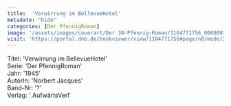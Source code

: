 ```yaml
---
title:  'Verwirrung im BellevueHotel'
metadate: "hide"
categories: [Der PfennigRoman]
image: '/assets/images/coverart/Der 30-Pfennig-Roman/1104771756_00000010.jpg'
visit: 'https://portal.dnb.de/bookviewer/view/1104771756#page/n0/mode/2up'
---
```

Titel: 'Verwirrung im BellevueHotel' <br>
Serie: 'Der PfennigRoman' <br>
Jahr: '1945' <br>
AutorIn: 'Norbert Jacques' <br>
Band-Nr: '?' <br>
Verlag: ' AufwärtsVerl'